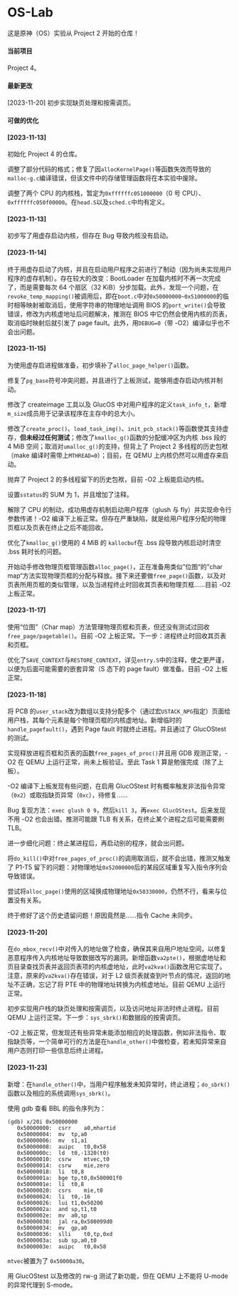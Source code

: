 # OS-Lab

这是原神（OS）实验从 Project 2 开始的仓库！

#### 当前项目

Project 4。

#### 最新更改

[2023-11-20] 初步实现缺页处理和按需调页。

#### 可做的优化



#### [2023-11-13]

  初始化 Project 4 的仓库。

  调整了部分代码的格式；修复了因`allocKernelPage()`等函数失效而导致的`malloc-g.c`编译错误，但该文件中的存储管理函数将在本实验中废除。

  调整了两个 CPU 的内核栈，暂定为`0xffffffc051000000`（0 号 CPU）、`0xffffffc050f00000`。在`head.S`以及`sched.c`中均有定义。

#### [2023-11-13]

  初步写了用虚存启动内核，但存在 Bug 导致内核没有启动。

#### [2023-11-14]

  终于用虚存启动了内核，并且在启动用户程序之前进行了制动（因为尚未实现用户程序的虚存机制）。存在较大的改变：BootLoader 在加载内核时不再一次完成了，而是需要每次 64 个扇区（32 KiB）分步加载。此外，发现一个问题，在`revoke_temp_mapping()`被调用后，即在`boot.c`中对`0x50000000~0x51000000`的临时相等映射被取消后，使用字符串的物理地址调用 BIOS 的`port_write()`会导致错误，修改为内核虚地址后问题解决，推测在 BIOS 中它仍然会使用内核的页表，取消临时映射后就引发了 page fault。此外，用`DEBUG=0`（带 -O2）编译似乎也不会出问题。

#### [2023-11-15]

  为使用虚存启进程做准备，初步填补了`alloc_page_helper()`函数。

  修复了`pg_base`符号冲突问题，并且进行了上板测试，能够用虚存启动内核并制动。

  修改了 createimage 工具以及 GlucOS 中对用户程序的定义`task_info_t`，新增`m_size`成员用于记录该程序在主存中的总大小。

  修改了`create_proc()`、`load_task_img()`、`init_pcb_stack()`等函数使其支持虚存，**但未经过任何测试**；修改了`kmalloc_g()`函数的分配缓冲区为内核 .bss 段的 4 MiB 空间；取消对`umalloc_g()`的支持，但背上了 Project 2 多线程的历史包袱（make 编译时需带上`MTHREAD=0`）；目前，在 QEMU 上内核仍然可以用虚存来启动。

  抛弃了 Project 2 的多线程留下的历史包袱，目前 -O2 上板能启动内核。

  设置`sstatus`的 SUM 为 1，并且增加了注释。

  解除了 CPU 的制动，成功用虚存机制启动用户程序（glush 与 fly）并实现命令行参数传递！-O2 编译下上板正常。但存在严重缺陷，就是给用户程序分配的物理页框以及页表在终止之后不能回收。

  优化了`kmalloc_g()`使用的 4 MiB 的 `kallocbuf`在 .bss 段导致内核启动时清空 .bss 耗时长的问题。

  开始动手修改物理页框管理函数`alloc_page()`，正在准备用类似”位图“的”char map“方法实现物理页框的分配与释放。接下来还要做`free_page()`函数，以及对页表所用页框的类似管理，以及当进程终止时回收其页表和物理页框……目前 -O2 上板正常。

#### [2023-11-17]

  使用“位图”（Char map）方法管理物理页框和页表，但还没有测试过回收`free_page/pagetable()`。目前 -O2 上板正常。下一步：进程终止时回收其页表和页框。

  优化了`SAVE_CONTEXT`与`RESTORE_CONTEXT`，详见`entry.S`中的注释，使之更严谨，以便为后面可能需要的嵌套异常（S 态下的 page fault）做准备。目前 -O2 上板正常。

#### [2023-11-18]

  将 PCB 的`user_stack`改为数组以支持分配多个（通过宏`USTACK_NPG`指定）页面给用户栈，其每个元素是每个物理页框的内核虚地址。新增临时的`handle_pagefault()`，遇到 Page fault 时就终止进程。并且通过了 GlucOStest 的测试。

  实现释放进程页框和页表的函数`free_pages_of_proc()`并且用 GDB 观测正常，-O2 在 QEMU 上运行正常，尚未上板验证。至此 Task 1 算是勉强完成（除了上板）。

  -O2 编译下上板发现有些问题，在启用 GlucOStest 时有概率触发非法指令异常（`0x2`）或取指缺页异常（`0xc`），待修复……

  Bug 复现方法：`exec glush 0 9`，然后`kill 3`，再`exec GlucOStest`。后来发现不用 -O2 也会出错。推测可能跟 TLB 有关系，在终止某个进程之后可能需要刷 TLB。

  进一步细化问题：终止某进程后，再启动别的程序，就会出问题。

  将`do_kill()`中对`free_pages_of_proc()`的调用取消后，就不会出错，推测又触发了 P1-T5 留下的问题：对物理地址`0x52000000`后的某段区域重复写入指令序列会导致错误。

  尝试将`alloc_page()`使用的区域换成物理地址`0x50330000`，仍然不行，看来与位置没有关系。

  终于修好了这个历史遗留问题！原因竟然是……指令 Cache 未同步。

#### [2023-11-20]

  在`do_mbox_recv()`中对传入的地址做了检查，确保其来自用户地址空间，以修复恶意程序传入内核地址导致数据改写的漏洞。新增函数`va2pte()`，根据虚地址和页目录查找页表并返回页表项的内核虚地址，此时`va2kva()`函数改用它实现了。注意，原来的`va2kva()`存在错误，对于 L2 级页表就查到叶节点的情况，返回的地址不正确，忘记了将 PTE 中的物理地址转换为内核虚地址。目前 QEMU 上运行正常。

  初步实现用户栈的缺页处理和按需调页，以及访问地址非法时终止进程。目前 QEMU 上运行正常。下一步：`sys_sbrk()`和数据段的按需调页。

  -O2 上板正常，但发现还有些异常未能添加相应的处理函数，例如非法指令、取指缺页等，一个简单可行的方法是在`handle_other()`中做检查，若未知异常来自用户态则打印一些信息后终止进程。

#### [2023-11-23]

  新增：在`handle_other()`中，当用户程序触发未知异常时，终止进程；`do_sbrk()`函数以及相应的系统调用`sys_sbrk()`。

 使用 gdb 查看 BBL 的指令序列为：

```assembly
(gdb) x/20i 0x50000000
   0x50000000:	csrr	a0,mhartid
   0x50000004:	mv	tp,a0
   0x50000006:	mv	s1,a1
   0x50000008:	auipc	t0,0x58
   0x5000000c:	ld	t0,-1320(t0)
   0x50000010:	csrw	mtvec,t0
   0x50000014:	csrw	mie,zero
   0x50000018:	li	t0,8
   0x5000001a:	bge	tp,t0,0x500001f0
   0x5000001e:	li	t0,8
   0x50000020:	csrs	mie,t0
   0x50000024:	li	t0,-16
   0x50000026:	lui	t1,0x50200
   0x5000002a:	and	sp,t1,t0
   0x5000002e:	mv	a0,sp
   0x50000030:	jal	ra,0x500099d0
   0x50000034:	mv	gp,a0
   0x50000036:	slli	t0,tp,0xd
   0x5000003a:	sub	sp,a0,t0
   0x5000003e:	auipc	t0,0x58
```

  `mtvec`被置为了 `0x50000a30`。

  用 GlucOStest 以及修改的 rw-g 测试了新功能，但在 QEMU 上不能将 U-mode 的异常代理到 S-mode。